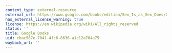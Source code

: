 ```yaml
---
content_type: external-resource
external_url: https://www.google.com/books/edition/Sex_Is_as_Sex_Does/O8BHEAAAQBAJ?hl=en&gbpv=1
has_external_license_warning: true
license: https://en.wikipedia.org/wiki/All_rights_reserved
status: ''
title: Google Books
uid: cbac587e-7841-4fc6-8636-a1c12a704a75
wayback_url: ''
---
```

